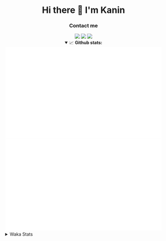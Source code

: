 <div align="center">
 <h1>Hi there 👋 I'm Kanin</h1>
 <h3>Contact me</h3>
 <a href="mailto:im@kanin.dev"><img src="https://img.shields.io/badge/gmail-%23D14836.svg?&style=for-the-badge&logo=gmail&logoColor=white"/></a>
 <a href="https://twitter.com/KaninDev"><img src="https://img.shields.io/badge/twitter-%231DA1F2.svg?&style=for-the-badge&logo=twitter&logoColor=white"/></a>
 <a href="https://www.linkedin.com/in/KaninDev"><img src="https://img.shields.io/badge/linkedin-%230077B5.svg?&style=for-the-badge&logo=linkedin&logoColor=white"/></a>
<details open>
  <summary>📈 <b>Github stats:</b></summary>
  <img src="https://github.com/Kanin/Kanin/blob/master/scripts/GitHubStats/generated/overview.svg"/>
  <img src="https://github.com/Kanin/Kanin/blob/master/scripts/GitHubStats/generated/languages.svg"/>
</details>
</div>

<details>
 <summary>Waka Stats</summary>

<!--START_SECTION:waka-->
![Profile Views](http://img.shields.io/badge/Profile%20Views-72-blue)

![Lines of code](https://img.shields.io/badge/From%20Hello%20World%20I%27ve%20Written-790205%20lines%20of%20code-blue)

**🐱 My Github Data** 

> 🏆 261 Contributions in the Year 2020
 > 
> 📦 3.5 kB Used in Github's Storage 
 > 
> 🚫 Not Opted to Hire
 > 
> 📜 17 Public Repositories
 > 
> 🔑 8 Private Repositories 

**I'm an Early 🐤** 

```text
🌞 Morning    92 commits     ███████░░░░░░░░░░░░░░░░░░   28.93% 
🌆 Daytime    108 commits    ████████░░░░░░░░░░░░░░░░░   33.96% 
🌃 Evening    64 commits     █████░░░░░░░░░░░░░░░░░░░░   20.13% 
🌙 Night      54 commits     ████░░░░░░░░░░░░░░░░░░░░░   16.98%

```
📅 **I'm Most Productive on Monday** 

```text
Monday       74 commits     █████░░░░░░░░░░░░░░░░░░░░   23.27% 
Tuesday      36 commits     ██░░░░░░░░░░░░░░░░░░░░░░░   11.32% 
Wednesday    45 commits     ███░░░░░░░░░░░░░░░░░░░░░░   14.15% 
Thursday     27 commits     ██░░░░░░░░░░░░░░░░░░░░░░░   8.49% 
Friday       30 commits     ██░░░░░░░░░░░░░░░░░░░░░░░   9.43% 
Saturday     38 commits     ███░░░░░░░░░░░░░░░░░░░░░░   11.95% 
Sunday       68 commits     █████░░░░░░░░░░░░░░░░░░░░   21.38%

```


📊 **This Week I Spent My Time On** 

```text
⌚︎ Time Zone: America/New_York

💬 Programming Languages: 
SCSS                     5 hrs 12 mins       █████████░░░░░░░░░░░░░░░░   39.07% 
Python                   3 hrs 31 mins       ██████░░░░░░░░░░░░░░░░░░░   26.5% 
virtualenv               1 hr 34 mins        ███░░░░░░░░░░░░░░░░░░░░░░   11.81% 
Markdown                 1 hr 8 mins         ██░░░░░░░░░░░░░░░░░░░░░░░   8.59% 
Other                    1 hr 8 mins         ██░░░░░░░░░░░░░░░░░░░░░░░   8.57%

🔥 Editors: 
PyCharm                  6 hrs 44 mins       ████████████░░░░░░░░░░░░░   50.65% 
IntelliJ                 6 hrs 34 mins       ████████████░░░░░░░░░░░░░   49.35%

🐱‍💻 Projects: 
Kanin                    8 hrs 36 mins       ████████████████░░░░░░░░░   64.63% 
PyPixel                  1 hr 46 mins        ███░░░░░░░░░░░░░░░░░░░░░░   13.27% 
Naila.bot                1 hr 32 mins        ███░░░░░░░░░░░░░░░░░░░░░░   11.62% 
Tests                    52 mins             █░░░░░░░░░░░░░░░░░░░░░░░░   6.55% 
Markdown2PNG             13 mins             ░░░░░░░░░░░░░░░░░░░░░░░░░   1.64%

💻 Operating System: 
Linux                    13 hrs 19 mins      █████████████████████████   100.0%

```

**I Mostly Code in Python** 

```text
Python                   18 repos            ██████████████████░░░░░░░   72.0% 
JavaScript               4 repos             ████░░░░░░░░░░░░░░░░░░░░░   16.0% 
Kotlin                   1 repos             █░░░░░░░░░░░░░░░░░░░░░░░░   4.0% 
HTML                     1 repos             █░░░░░░░░░░░░░░░░░░░░░░░░   4.0% 
Java                     1 repos             █░░░░░░░░░░░░░░░░░░░░░░░░   4.0%

```


**Timeline**

![Chart not found](https://github.com/Kanin/Kanin/blob/master/charts/bar_graph.png) 


<!--END_SECTION:waka-->
</details>
